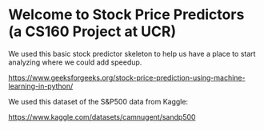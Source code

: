 <h1>Welcome to Stock Price Predictors (a CS160 Project at UCR)</h1>

We used this basic stock predictor skeleton to help us have a place to start analyzing where we could add speedup. 

https://www.geeksforgeeks.org/stock-price-prediction-using-machine-learning-in-python/


We used this dataset of the S&P500 data from Kaggle: 

https://www.kaggle.com/datasets/camnugent/sandp500
